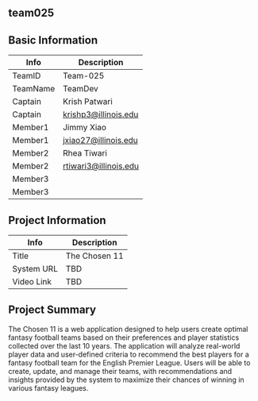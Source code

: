 ## team025

## Basic Information

|   Info      |        Description     |
| ----------- | ---------------------- |
| TeamID      |        Team-025      |
| TeamName    |        TeamDev        |
| Captain     |      Krish Patwari   |
| Captain     |  krishp3@illinois.edu  |
| Member1     |       Jimmy Xiao      |
| Member1     |   jxiao27@illinois.edu  |
| Member2     |         Rhea Tiwari               |
| Member2     |   rtiwari3@illinois.edu                   |
| Member3     |                        |
| Member3     |                     |

## Project Information

|   Info      |        Description     |
| ----------- | ---------------------- |
|  Title      |  The Chosen 11  |
| System URL  |      TBD    |
| Video Link  |      TBD    |

## Project Summary

The Chosen 11 is a web application designed to help users create optimal fantasy football teams based on their preferences and player statistics collected over the last 10 years. The application will analyze real-world player data and user-defined criteria to recommend the best players for a fantasy football team for the English Premier League. Users will be able to create, update, and manage their teams, with recommendations and insights provided by the system to maximize their chances of winning in various fantasy leagues. 


